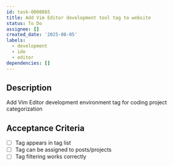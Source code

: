 ```yaml
---
id: task-0000865
title: Add Vim Editor development tool tag to website
status: To Do
assignee: []
created_date: '2025-08-05'
labels:
  - development
  - ide
  - editor
dependencies: []
---
```


## Description

Add Vim Editor development environment tag for coding project categorization

## Acceptance Criteria

- [ ] Tag appears in tag list
- [ ] Tag can be assigned to posts/projects
- [ ] Tag filtering works correctly
